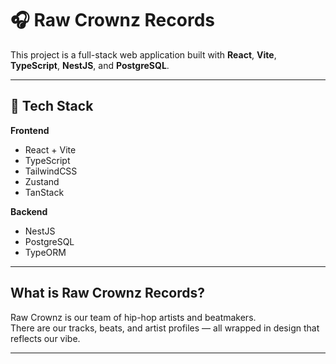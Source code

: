 # 🎧 Raw Crownz Records

This project is a full-stack web application built with **React**, **Vite**, **TypeScript**, **NestJS**, and **PostgreSQL**.

---

## 🚀 Tech Stack

**Frontend**  
- React + Vite  
- TypeScript  
- TailwindCSS  
- Zustand 
- TanStack

**Backend**  
- NestJS  
- PostgreSQL  
- TypeORM

---

## What is Raw Crownz Records?

Raw Crownz is our team of hip-hop artists and beatmakers.  
There are our tracks, beats, and artist profiles — all wrapped in design that reflects our vibe.

---

